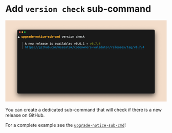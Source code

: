 # Add `version check` sub-command

![](../../assets/examples/screen-upgrade-notice-sub-cmd-version_check.png)

You can create a dedicated sub-command that will check if there is a new release on GitHub.

For a complete example see the [`upgrade-notice-sub-cmd`](https://github.com/mszostok/version/tree/main/examples/upgrade-notice-sub-cmd/main.go)!
